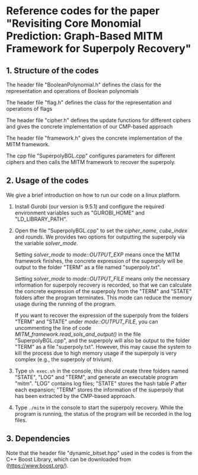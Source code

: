 # Reference codes for the paper "Revisiting Core Monomial Prediction: Graph-Based MITM Framework for Superpoly Recovery"

## 1. Structure of the codes

The header file "BooleanPolynomial.h" defines the class for the representation and operations of Boolean polynomials

The header file "flag.h" defines the class for the representation and operations of flags

The header file "cipher.h" defines the update functions for different ciphers and gives the concrete implementation of our CMP-based approach

The header file "framework.h" gives the concrete implementation of the MITM framework. 

The cpp file "SuperpolyBGL.cpp" configures parameters for different ciphers and then calls the MITM framework to recover the superpoly.

## 2. Usage of the codes
We give a brief introduction on how to run our code on a linux platform.

1. Install Gurobi (our version is 9.5.1) and configure the required environment variables such as "GUROBI_HOME" and "LD_LIBRARY_PATH".

2. Open the file "SuperpolyBGL.cpp" to set the *cipher_name*, *cube_index* and *rounds*. 
We provides two options for outputting the superpoly via the variable *solver_mode*. 

   Setting *solver_mode* to *mode::OUTPUT_EXP* means once the MITM framework finishes, the concrete expression of the superpoly will be output to the folder "TERM" as a file named "superpoly.txt".
   
   Setting *solver_mode* to *mode::OUTPUT_FILE* means only the necessary information for superpoly recovery is recorded, so that we can calculate the concrete expression of the superpoly from the "TERM" and "STATE" folders after the program terminates. This mode can reduce the memory usage during the running of the program.
   
   If you want to recover the expression of the superpoly from the folders "TERM" and "STATE" under *mode::OUTPUT_FILE*, you can uncommenting the line of code *MITM_framework.read_sols_and_output()* in the file "SuperpolyBGL.cpp", and the superpoly will also be output to the folder "TERM" as a file "superpoly.txt". However, this may cause the system to kill the process due to high memory usage if the superpoly is very complex (e.g., the superpoly of trivium).

3. Type `sh exec.sh` in the console, this should create three folders named "STATE", "LOG" and "TERM", and generate an executable program "mitm". "LOG" contains log files; "STATE" stores the hash table $P$ after each expansion; "TERM" 
stores the information of the superpoly that has been extracted by the CMP-based approach.

4. Type `./mitm` in the console to start the superpoly recovery. While the program is running, the status of the program will be recorded in the log files.

## 3. Dependencies
Note that the header file "dynamic_bitset.hpp" used in the codes is from the C++ Boost Library, which can be downloaded from (https://www.boost.org/).
